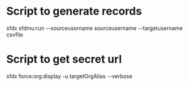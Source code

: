 # Script to generate records
sfdx sfdmu:run --sourceusername sourceusername --targetusername csvfile

# Script to get secret url
sfdx force:org:display -u targetOrgAlias --verbose